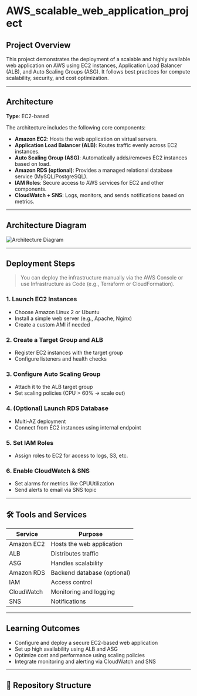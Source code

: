 # AWS_scalable_web_application_project

##  Project Overview

This project demonstrates the deployment of a scalable and highly available web application on AWS using EC2 instances, Application Load Balancer (ALB), and Auto Scaling Groups (ASG). It follows best practices for compute scalability, security, and cost optimization.

---

##  Architecture

**Type**: EC2-based

The architecture includes the following core components:

- **Amazon EC2**: Hosts the web application on virtual servers.
- **Application Load Balancer (ALB)**: Routes traffic evenly across EC2 instances.
- **Auto Scaling Group (ASG)**: Automatically adds/removes EC2 instances based on load.
- **Amazon RDS (optional)**: Provides a managed relational database service (MySQL/PostgreSQL).
- **IAM Roles**: Secure access to AWS services for EC2 and other components.
- **CloudWatch + SNS**: Logs, monitors, and sends notifications based on metrics.

---

##  Architecture Diagram

![Architecture Diagram](./scalable-web-application-architecture.jpeg) 

---

##  Deployment Steps

> You can deploy the infrastructure manually via the AWS Console or use Infrastructure as Code (e.g., Terraform or CloudFormation).

### 1. Launch EC2 Instances
- Choose Amazon Linux 2 or Ubuntu
- Install a simple web server (e.g., Apache, Nginx)
- Create a custom AMI if needed

### 2. Create a Target Group and ALB
- Register EC2 instances with the target group
- Configure listeners and health checks

### 3. Configure Auto Scaling Group
- Attach it to the ALB target group
- Set scaling policies (CPU > 60% → scale out)

### 4. (Optional) Launch RDS Database
- Multi-AZ deployment
- Connect from EC2 instances using internal endpoint

### 5. Set IAM Roles
- Assign roles to EC2 for access to logs, S3, etc.

### 6. Enable CloudWatch & SNS
- Set alarms for metrics like CPUUtilization
- Send alerts to email via SNS topic

---

## 🛠 Tools and Services

| Service         | Purpose                           |
|----------------|-----------------------------------|
| Amazon EC2      | Hosts the web application         |
| ALB             | Distributes traffic               |
| ASG             | Handles scalability               |
| Amazon RDS      | Backend database (optional)       |
| IAM             | Access control                    |
| CloudWatch      | Monitoring and logging            |
| SNS             | Notifications                     |

---

##  Learning Outcomes

- Configure and deploy a secure EC2-based web application
- Set up high availability using ALB and ASG
- Optimize cost and performance using scaling policies
- Integrate monitoring and alerting via CloudWatch and SNS

---

## 📁 Repository Structure

